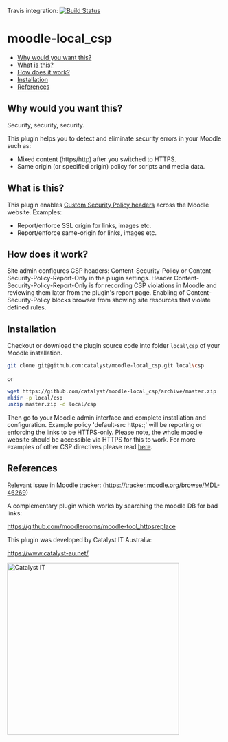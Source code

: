 Travis integration: [![Build Status](https://travis-ci.org/catalyst/moodle-local_csp.svg?branch=master)](https://travis-ci.org/catalyst/moodle-local_csp)
# moodle-local_csp

* [Why would you want this?](#why-would-you-want-this)
* [What is this?](#what-is-this)
* [How does it work?](#how-does-it-work)
* [Installation](#installation)
* [References](#references)

Why would you want this?
------------------------
Security, security, security.

This plugin helps you to detect and eliminate security errors in your Moodle such as:
 - Mixed content (https/http) after you switched to HTTPS.
 - Same origin (or specified origin) policy for scripts and media data. 

What is this?
-------------
This plugin enables [Custom Security Policy headers](https://developer.mozilla.org/en-US/docs/Web/HTTP/CSP) across the Moodle website. 
Examples: 
 - Report/enforce SSL origin for links, images etc.
 - Report/enforce same-origin for links, images etc.

How does it work?
-----------------
Site admin configures CSP headers: Content-Security-Policy or Content-Security-Policy-Report-Only in the plugin settings.
Header Content-Security-Policy-Report-Only is for recording CSP violations in Moodle and reviewing them later from the plugin's report page.
Enabling of Content-Security-Policy blocks browser from showing site resources that violate defined rules.

Installation
------------
Checkout or download the plugin source code into folder `local\csp` of your Moodle installation.
```sh
git clone git@github.com:catalyst/moodle-local_csp.git local\csp
```
or
```sh
wget https://github.com/catalyst/moodle-local_csp/archive/master.zip
mkdir -p local/csp
unzip master.zip -d local/csp
```
Then go to your Moodle admin interface and complete installation and configuration.
Example policy 'default-src https:;' will be reporting or enforcing the links to be HTTPS-only. Please note, the whole moodle website should be accessible via HTTPS for this to work.
For more examples of other CSP directives please read [here](https://developer.mozilla.org/en-US/docs/Web/HTTP/CSP).

References
----------
Relevant issue in Moodle tracker: (https://tracker.moodle.org/browse/MDL-46269)

A complementary plugin which works by searching the moodle DB for bad links:

https://github.com/moodlerooms/moodle-tool_httpsreplace


This plugin was developed by Catalyst IT Australia:

https://www.catalyst-au.net/

<img alt="Catalyst IT" src="https://cdn.rawgit.com/CatalystIT-AU/moodle-auth_saml2/master/pix/catalyst-logo.svg" width="400">
